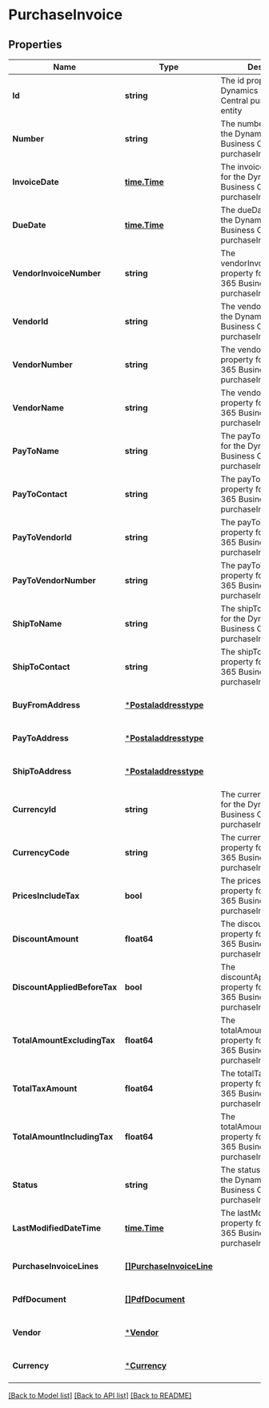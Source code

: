 # PurchaseInvoice

## Properties
Name | Type | Description | Notes
------------ | ------------- | ------------- | -------------
**Id** | **string** | The id property for the Dynamics 365 Business Central purchaseInvoice entity | [optional] [default to null]
**Number** | **string** | The number property for the Dynamics 365 Business Central purchaseInvoice entity | [optional] [default to null]
**InvoiceDate** | [**time.Time**](time.Time.md) | The invoiceDate property for the Dynamics 365 Business Central purchaseInvoice entity | [optional] [default to null]
**DueDate** | [**time.Time**](time.Time.md) | The dueDate property for the Dynamics 365 Business Central purchaseInvoice entity | [optional] [default to null]
**VendorInvoiceNumber** | **string** | The vendorInvoiceNumber property for the Dynamics 365 Business Central purchaseInvoice entity | [optional] [default to null]
**VendorId** | **string** | The vendorId property for the Dynamics 365 Business Central purchaseInvoice entity | [optional] [default to null]
**VendorNumber** | **string** | The vendorNumber property for the Dynamics 365 Business Central purchaseInvoice entity | [optional] [default to null]
**VendorName** | **string** | The vendorName property for the Dynamics 365 Business Central purchaseInvoice entity | [optional] [default to null]
**PayToName** | **string** | The payToName property for the Dynamics 365 Business Central purchaseInvoice entity | [optional] [default to null]
**PayToContact** | **string** | The payToContact property for the Dynamics 365 Business Central purchaseInvoice entity | [optional] [default to null]
**PayToVendorId** | **string** | The payToVendorId property for the Dynamics 365 Business Central purchaseInvoice entity | [optional] [default to null]
**PayToVendorNumber** | **string** | The payToVendorNumber property for the Dynamics 365 Business Central purchaseInvoice entity | [optional] [default to null]
**ShipToName** | **string** | The shipToName property for the Dynamics 365 Business Central purchaseInvoice entity | [optional] [default to null]
**ShipToContact** | **string** | The shipToContact property for the Dynamics 365 Business Central purchaseInvoice entity | [optional] [default to null]
**BuyFromAddress** | [***Postaladdresstype**](postaladdresstype.md) |  | [optional] [default to null]
**PayToAddress** | [***Postaladdresstype**](postaladdresstype.md) |  | [optional] [default to null]
**ShipToAddress** | [***Postaladdresstype**](postaladdresstype.md) |  | [optional] [default to null]
**CurrencyId** | **string** | The currencyId property for the Dynamics 365 Business Central purchaseInvoice entity | [optional] [default to null]
**CurrencyCode** | **string** | The currencyCode property for the Dynamics 365 Business Central purchaseInvoice entity | [optional] [default to null]
**PricesIncludeTax** | **bool** | The pricesIncludeTax property for the Dynamics 365 Business Central purchaseInvoice entity | [optional] [default to null]
**DiscountAmount** | **float64** | The discountAmount property for the Dynamics 365 Business Central purchaseInvoice entity | [optional] [default to null]
**DiscountAppliedBeforeTax** | **bool** | The discountAppliedBeforeTax property for the Dynamics 365 Business Central purchaseInvoice entity | [optional] [default to null]
**TotalAmountExcludingTax** | **float64** | The totalAmountExcludingTax property for the Dynamics 365 Business Central purchaseInvoice entity | [optional] [default to null]
**TotalTaxAmount** | **float64** | The totalTaxAmount property for the Dynamics 365 Business Central purchaseInvoice entity | [optional] [default to null]
**TotalAmountIncludingTax** | **float64** | The totalAmountIncludingTax property for the Dynamics 365 Business Central purchaseInvoice entity | [optional] [default to null]
**Status** | **string** | The status property for the Dynamics 365 Business Central purchaseInvoice entity | [optional] [default to null]
**LastModifiedDateTime** | [**time.Time**](time.Time.md) | The lastModifiedDateTime property for the Dynamics 365 Business Central purchaseInvoice entity | [optional] [default to null]
**PurchaseInvoiceLines** | [**[]PurchaseInvoiceLine**](purchaseInvoiceLine.md) |  | [optional] [default to null]
**PdfDocument** | [**[]PdfDocument**](pdfDocument.md) |  | [optional] [default to null]
**Vendor** | [***Vendor**](vendor.md) |  | [optional] [default to null]
**Currency** | [***Currency**](currency.md) |  | [optional] [default to null]

[[Back to Model list]](../README.md#documentation-for-models) [[Back to API list]](../README.md#documentation-for-api-endpoints) [[Back to README]](../README.md)


